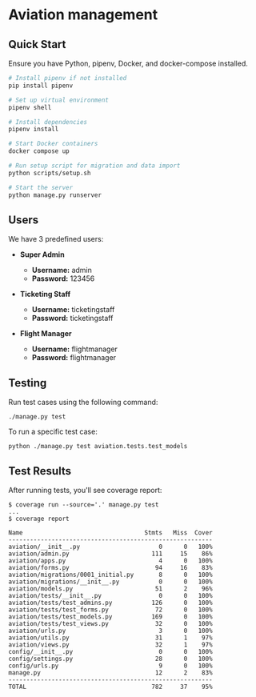 # Aviation management

## Quick Start

Ensure you have Python, pipenv, Docker, and docker-compose installed.

```bash
# Install pipenv if not installed
pip install pipenv

# Set up virtual environment
pipenv shell

# Install dependencies
pipenv install

# Start Docker containers
docker compose up

# Run setup script for migration and data import
python scripts/setup.sh

# Start the server
python manage.py runserver
```

## Users

We have 3 predefined users:

- **Super Admin**
  - **Username:** admin
  - **Password:** 123456

- **Ticketing Staff**
  - **Username:** ticketingstaff
  - **Password:** ticketingstaff

- **Flight Manager**
  - **Username:** flightmanager
  - **Password:** flightmanager

## Testing
Run test cases using the following command:
```
./manage.py test
```
To run a specific test case:
```
python ./manage.py test aviation.tests.test_models
```
## Test Results
After running tests, you'll see coverage report:
```
$ coverage run --source='.' manage.py test
...
$ coverage report
```

```
Name                                  Stmts   Miss  Cover
---------------------------------------------------------
aviation/__init__.py                      0      0   100%
aviation/admin.py                       111     15    86%
aviation/apps.py                          4      0   100%
aviation/forms.py                        94     16    83%
aviation/migrations/0001_initial.py       8      0   100%
aviation/migrations/__init__.py           0      0   100%
aviation/models.py                       51      2    96%
aviation/tests/__init__.py                0      0   100%
aviation/tests/test_admins.py           126      0   100%
aviation/tests/test_forms.py             72      0   100%
aviation/tests/test_models.py           169      0   100%
aviation/tests/test_views.py             32      0   100%
aviation/urls.py                          3      0   100%
aviation/utils.py                        31      1    97%
aviation/views.py                        32      1    97%
config/__init__.py                        0      0   100%
config/settings.py                       28      0   100%
config/urls.py                            9      0   100%
manage.py                                12      2    83%
---------------------------------------------------------
TOTAL                                   782     37    95%
```

